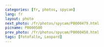 ```yaml
---
categories: [fr, photos, spycam]
lang: fr
layout: photo
next_photo: /fr/photos/spycam/P0000479.html
picname: P0000500
prev_photo: /fr/photos/spycam/P0000458.html
tags: [Fotofalle, Leopard]
---
```

